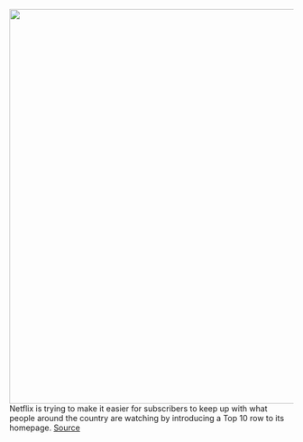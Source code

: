 <img src='https://cdn.vox-cdn.com/thumbor/IlEdM0VvKNMVOmliRX6lrfTSo0U=/0x0:6016x4016/1200x800/filters:focal(2527x1527:3489x2489)/cdn.vox-cdn.com/uploads/chorus_image/image/66365589/Witcher_103_Unit_02274_RT.0.jpg' width='700px' /><br/>
Netflix is trying to make it easier for subscribers to keep up with what people around the country are watching by introducing a Top 10 row to its homepage.
<a href='https://www.theverge.com/2020/2/24/21151327/netflix-top-10-list-homepage-subscribers-originals-licensed-movies-tv-shows'> Source <a/>